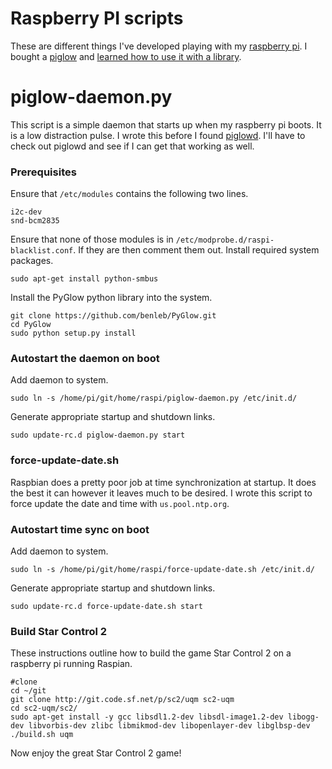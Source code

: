 # Raspberry PI scripts

These are different things I've developed playing with my [raspberry pi][raspi].
I bought a [piglow][piglow] and [learned how to use it with a
library][piglow-tute].

# piglow-daemon.py

This script is a simple daemon that starts up when my raspberry pi boots.  It is
a low distraction pulse.  I wrote this before I found [piglowd][piglowd].  I'll
have to check out piglowd and see if I can get that working as well.

### Prerequisites

Ensure that `/etc/modules` contains the following two lines.

    i2c-dev
    snd-bcm2835

Ensure that none of those modules is in `/etc/modprobe.d/raspi-blacklist.conf`.
If they are then comment them out.  Install required system packages.

    sudo apt-get install python-smbus

Install the PyGlow python library into the system.

    git clone https://github.com/benleb/PyGlow.git
    cd PyGlow
    sudo python setup.py install

### Autostart the daemon on boot

Add daemon to system.

    sudo ln -s /home/pi/git/home/raspi/piglow-daemon.py /etc/init.d/

Generate appropriate startup and shutdown links.

    sudo update-rc.d piglow-daemon.py start

### force-update-date.sh

Raspbian does a pretty poor job at time synchronization at startup.  It does the
best it can however it leaves much to be desired.  I wrote this script to force
update the date and time with `us.pool.ntp.org`.

### Autostart time sync on boot

Add daemon to system.

    sudo ln -s /home/pi/git/home/raspi/force-update-date.sh /etc/init.d/

Generate appropriate startup and shutdown links.

    sudo update-rc.d force-update-date.sh start

### Build Star Control 2

These instructions outline how to build the game Star Control 2 on a raspberry
pi running Raspian.

    #clone
    cd ~/git
    git clone http://git.code.sf.net/p/sc2/uqm sc2-uqm
    cd sc2-uqm/sc2/
    sudo apt-get install -y gcc libsdl1.2-dev libsdl-image1.2-dev libogg-dev libvorbis-dev zlibc libmikmod-dev libopenlayer-dev libglbsp-dev
    ./build.sh uqm

Now enjoy the great Star Control 2 game!

[piglowd]: https://github.com/lawrie/piglowd
[piglow]: http://shop.pimoroni.com/products/piglow
[piglow-tute]: http://www.raspberrypi.org/learning/piglow
[raspi]: http://www.raspberrypi.org/
